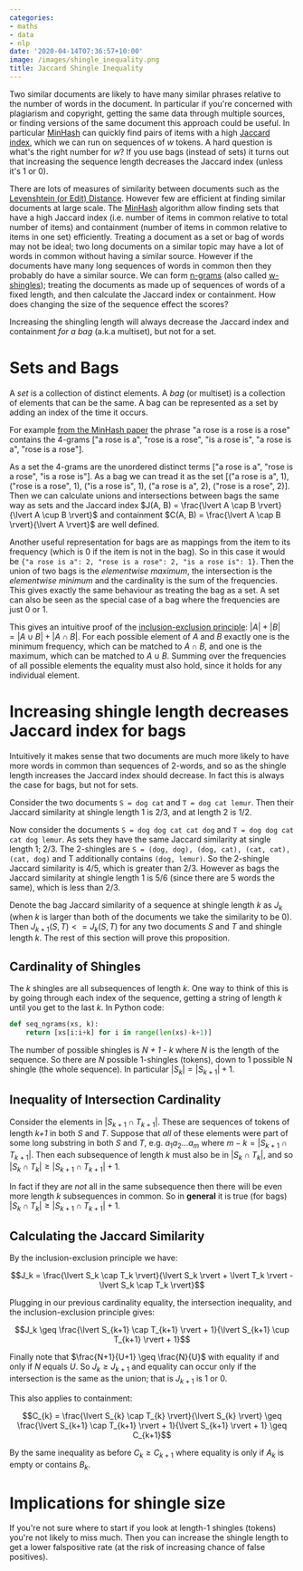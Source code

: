```yaml
---
categories:
- maths
- data
- nlp
date: '2020-04-14T07:36:57+10:00'
image: /images/shingle_inequality.png
title: Jaccard Shingle Inequality
---
```


Two similar documents are likely to have many similar phrases relative to the number of words in the document.
In particular if you're concerned with plagiarism and copyright, getting the same data through multiple sources, or finding versions of the same document this approach could be useful.
In particular [MinHash](https://en.wikipedia.org/wiki/MinHash) can quickly find pairs of items with a high [Jaccard index](https://en.wikipedia.org/wiki/Jaccard_index), which we can run on sequences of *w* tokens.
A hard question is what's the right number for *w*?
If you use bags (instead of sets) it turns out that increasing the sequence length decreases the Jaccard index (unless it's 1 or 0).

There are lots of measures of similarity between documents such as the [Levenshtein (or Edit) Distance](https://en.wikipedia.org/wiki/Levenshtein_distance).
However few are efficient at finding similar documents at large scale.
The [MinHash](https://en.wikipedia.org/wiki/MinHash) algorithm allow finding sets that have a high Jaccard index (i.e. number of items in common relative to total number of items) and containment (number of items in common relative to items in one set) efficiently.
Treating a document as a set or bag of words may not be ideal; two long documents on a similar topic may have a lot of words in common without having a similar source.
However if the documents have many long sequences of words in common then they probably do have a similar source.
We can form [n-grams](https://en.wikipedia.org/wiki/N-gram) (also called [w-shingles](https://en.wikipedia.org/wiki/W-shingling)); treating the documents as made up of sequences of words of a fixed length, and then calculate the Jaccard index or containment.
How does changing the size of the sequence effect the scores?

Increasing the shingling length will always decrease the Jaccard index and containment *for a bag* (a.k.a multiset), but not for a set.

# Sets and Bags

A *set* is a collection of distinct elements.
A *bag* (or multiset) is a collection of elements that can be the same.
A bag can be represented as a set by adding an index of the time it occurs.

For example [from the MinHash paper](https://www.cs.princeton.edu/courses/archive/spring13/cos598C/broder97resemblance.pdf) the phrase "a rose is a rose is a rose" contains the 4-grams ["a rose is a", "rose is a rose", "is a rose is", "a rose is a", "rose is a rose"].

As a set the 4-grams are the unordered distinct terms ["a rose is a", "rose is a rose", "is a rose is"].
As a bag we can tread it as the set [("a rose is a", 1), ("rose is a rose", 1), ("is a rose is", 1), ("a rose is a", 2), ("rose is a rose", 2)].
Then we can calculate unions and intersections between bags the same way as sets and the Jaccard index $J(A, B) = \frac{\lvert A \cap B \rvert}{\lvert A \cup B \rvert}$ and containment $C(A, B) = \frac{\lvert A \cap B \rvert}{\lvert A \rvert}$ are well defined.

Another useful representation for bags are as mappings from the item to its frequency (which is 0 if the item is not in the bag).
So in this case it would be `{"a rose is a": 2, "rose is a rose": 2, "is a rose is": 1}`.
Then the union of two bags is the *elementwise maximum*, the intersection is the *elementwise minimum* and the cardinality is the sum of the frequencies.
This gives exactly the same behaviour as treating the bag as a set.
A set can also be seen as the special case of a bag where the frequencies are just 0 or 1.

This gives an intuitive proof of the [inclusion-exclusion principle](https://en.wikipedia.org/wiki/Inclusion%E2%80%93exclusion_principle): $\lvert A \rvert + \lvert B \rvert = \lvert A \cup B \rvert + \lvert A \cap B \rvert$.
For each possible element of *A* and *B* exactly one is the minimum frequency, which can be matched to $A \cap B$, and one is the maximum, which can be matched to $A \cup B$.
Summing over the frequencies of all possible elements the equality must also hold, since it holds for any individual element.

# Increasing shingle length decreases Jaccard index for bags

Intuitively it makes sense that two documents are much more likely to have more words in common than sequences of 2-words, and so as the shingle length increases the Jaccard index should decrease.
In fact this is always the case for bags, but not for sets.

Consider the two documents `S = dog cat` and `T = dog cat lemur`.
Then their Jaccard similarity at shingle length 1 is 2/3, and at length 2 is 1/2.

Now consider the documents `S = dog dog cat cat dog` and `T = dog dog cat cat dog lemur`.
As sets they have the same Jaccard similarity at single length 1; 2/3.
The 2-shingles are `S = (dog, dog), (dog, cat), (cat, cat), (cat, dog)` and T additionally contains `(dog, lemur)`.
So the 2-shingle Jaccard similarity is 4/5, which is greater than 2/3.
However as bags the Jaccard similarity at shingle length 1 is 5/6 (since there are 5 words the same), which is less than 2/3.

Denote the bag Jaccard similarity of a sequence at shingle length *k* as $J_k$ (when *k* is larger than both of the documents we take the similarity to be 0).
Then $J_{k+1}(S, T) <= J_{k}(S, T)$ for any two documents *S* and *T* and shingle length *k*.
The rest of this section will prove this proposition.

## Cardinality of Shingles

The *k* shingles are all subsequences of length *k*.
One way to think of this is by going through each index of the sequence, getting a string of length *k* until you get to the last *k*.
In Python code:

```python
def seq_ngrams(xs, k):
    return [xs[i:i+k] for i in range(len(xs)-k+1)]
```

The number of possible shingles is *N + 1 - k* where *N* is the length of the sequence.
So there are *N* possible 1-shingles (tokens), down to 1 possible N shingle (the whole sequence).
In particular $\lvert S_{k} \rvert = \lvert S_{k+1} \rvert + 1$.

## Inequality of Intersection Cardinality

Consider the elements in $\lvert S_{k+1} \cap T_{k+1} \rvert$.
These are sequences of tokens of length *k+1* in both *S* and *T*.
Suppose that *all* of these elements were part of some long substring in both *S* and *T*, e.g. $a_1 a_2 \ldots a_m$ where $m - k = \lvert S_{k+1} \cap T_{k+1} \rvert$.
Then each subsequence of length *k* must also be in $\lvert S_{k} \cap T_{k} \rvert$, and so $\lvert S_{k} \cap T_{k} \rvert \geq \lvert S_{k+1} \cap T_{k+1} \rvert + 1$.

In fact if they are *not* all in the same subsequence then there will be even more length *k* subsequences in common. 
So in **general** it is true (for bags) $\lvert S_{k} \cap T_{k} \rvert \geq \lvert S_{k+1} \cap T_{k+1} \rvert + 1$.


## Calculating the Jaccard Similarity

By the inclusion-exclusion principle we have:

$$J_k = \frac{\lvert S_k \cap T_k \rvert}{\lvert S_k \rvert + \lvert T_k \rvert - \lvert S_k \cap T_k \rvert}$$ 

Plugging in our previous cardinality equality, the intersection inequality, and the inclusion-exclusion principle gives:

$$J_k \geq \frac{\lvert S_{k+1} \cap T_{k+1} \rvert + 1}{\lvert S_{k+1} \cup T_{k+1} \rvert + 1}$$

Finally note that $\frac{N+1}{U+1} \geq \frac{N}{U}$ with equality if and only if *N* equals *U*.
So $J_k \geq J_{k+1}$ and equality can occur only if the intersection is the same as the union; that is $J_{k+1}$ is 1 or 0.

This also applies to containment: 

$$C_{k} = \frac{\lvert S_{k} \cap T_{k} \rvert}{\lvert S_{k} \rvert} \geq \frac{\lvert S_{k+1} \cap T_{k+1} \rvert + 1}{\lvert S_{k+1} \rvert + 1} \geq C_{k+1}$$

By the same inequality as before $C_{k} \geq C_{k+1}$ where equality is only if $A_k$ is empty or contains $B_k$.

# Implications for shingle size

If you're not sure where to start if you look at length-1 shingles (tokens) you're not likely to miss much.
Then you can increase the shingle length to get a lower falspositive rate (at the risk of increasing chance of false positives).